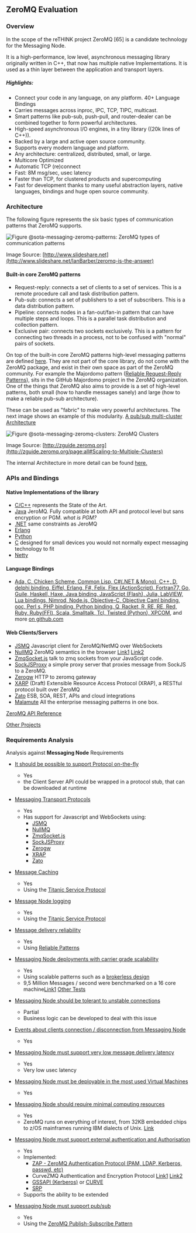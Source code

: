 ## ZeroMQ Evaluation

### Overview

In the scope of the reTHINK project ZeroMQ [65] is a candidate technology for the Messaging Node.

It is a  high-performance, low level, asynchronous messaging library originally written in C++, that now has multiple native Implementations.
It is used as a thin layer between the application and transport layers.

##### Highlights:

* Connect your code in any language, on any platform. 40+ Language Bindings
* Carries messages across inproc, IPC, TCP, TIPC, multicast.
* Smart patterns like pub-sub, push-pull, and router-dealer can be combined together to form powerful architectures.
* High-speed asynchronous I/O engines, in a tiny library ((20k lines of C++)).
* Backed by a large and active open source community.
* Supports every modern language and platform.
* Any architecture: centralized, distributed, small, or large.
* Multicore Optimized
* Automatic TCP (re)connect
* Fast: 8M msg/sec, usec latency
* Faster than TCP, for clustered products and supercomputing
* Fast for development thanks to many useful abstraction layers, native languages, bindings and huge open source community.


### Architecture
The following figure represents the six basic types of communication patterns that ZeroMQ supports.


![Figure @sota-messaging-zeromq-patterns: ZeroMQ types of communication patterns](zeromq_basic_patterns.png)


Image Source: [http://www.slideshare.net](http://www.slideshare.net/IanBarber/zeromq-is-the-answer)


#### Built-in core ZeroMQ patterns
* Request-reply: connects a set of clients to a set of services. This is a remote procedure call and task distribution pattern.
* Pub-sub: connects a set of publishers to a set of subscribers. This is a data distribution pattern.
* Pipeline: connects nodes in a fan-out/fan-in pattern that can have multiple steps and loops. This is a parallel task distribution and collection pattern.
* Exclusive pair: connects two sockets exclusively. This is a pattern for connecting two threads in a process, not to be confused with "normal" pairs of sockets.

On top of the built-in core ZeroMQ patterns high-level messaging patterns are defined [here](http://zguide.zeromq.org/page:all). They are not part of the core library, do not come with the ZeroMQ package, and exist in their own space as part of the ZeroMQ community. For example the Majordomo pattern ([Reliable Request-Reply Patterns](http://zguide.zeromq.org/page:all#reliable-request-reply)), sits in the GitHub Majordomo project in the ZeroMQ organization.
One of the things that ZeroMQ also aims to provide is a set of high-level patterns, both small (how to handle messages sanely) and large (how to make a reliable pub-sub architecture).


These can be used as "fabric" to make very powerful architectures. The next image shows an example of this modularity. [A pub/sub multi-cluster Architecture](http://zguide.zeromq.org/page:all#Scaling-to-Multiple-Clusters)



![Figure @sota-messaging-zeromq-clusters: ZeroMQ Clusters](zeromq_clusters_example.png)



Image Source: [http://zguide.zeromq.org](http://zguide.zeromq.org/page:all#Scaling-to-Multiple-Clusters)

The internal Architecture in more detail can be found [here.](http://zeromq.org/whitepapers:architecture)

### APIs and Bindings

#### Native Implementations of the library

* [C/C++](https://github.com/zeromq/libzmq) represents the State of the Art.
* [Java](https://github.com/zeromq/jeromq) JeroMQ. Fully compatible at both API and protocol level but sans encryption or PGM. _what is PGM?_
* [.NET](https://github.com/zeromq/netmq) same constraints as JeroMQ
* [Erlang](https://github.com/zeromq/ezmq)
* [Python](https://github.com/caedesvvv/zmqproto)
* [C](https://github.com/zeromq/libzmtp) designed for small devices you would not normally expect messaging technology to fit
* [Netty](https://github.com/spotify/netty-zmtp)

#### Language Bindings
 * [Ada, C, Chicken Scheme, Common Lisp, C#(.NET & Mono), C++, D, delphi binding, Eiffel, Erlang, F#, Felix, Flex (ActionScript), Fortran77, Go, Guile, Haskell, Haxe, Java binding, JavaScript (Flash), Julia, LabVIEW, Lua bindings, Nimrod, Node.js, Objective-C, Objective Caml binding, ooc, Perl s, PHP binding, Python binding, Q, Racket, R, RE, RE, Red, Ruby, Ruby(FFI), Scala, Smalltalk, Tcl, Twisted (Python), XPCOM](http://zeromq.org/bindings:_start), and more [on github.com](https://github.com/search?utf8=%E2%9C%93&q=zmq&type=Repositories&ref=searchresults)

#### Web Clients/Servers

* [JSMQ](https://github.com/zeromq/JSMQ) Javascript client for ZeroMQ/NetMQ over WebSockets
* [NullMQ](https://github.com/progrium/nullmq) ZeroMQ semantics in the browser [Link1](http://www.slideshare.net/progrium/nullmq-pdx) [Link2](http://avalanche123.com/blog/2012/02/25/interacting-with-zeromq-from-the-browser/)
* [ZmqSocket.js](http://zeromq.org/bindings%3ajavascript) talk to zmq sockets from your JavaScript code.
* [SockJSProxy](https://bitbucket.org/vladev/sockjsproxy/) a simple proxy server that proxies message from SockJS to a ZeroMQ.
* [Zerogw](https://github.com/tailhook/zerogw) HTTP to zeromq gateway
* [XARP](http://rfc.zeromq.org/spec:40) (Draft) Extensible Resource Access Protocol (XRAP), a RESTful protocol built over ZeroMQ
* [Zato](https://zato.io/docs/index.html)  ESB, SOA, REST, APIs and cloud integrations
* [Malamute](https://github.com/miska/malamute) All the enterprise messaging patterns in one box.

[ZeroMQ API Reference](http://api.zeromq.org/)

[Other Projects](http://zeromq.org/docs:labs)

### Requirements Analysis

Analysis against **Messaging Node** Requirements

* [It should be possible to support Protocol on-the-fly](https://github.com/reTHINK-project/core-framework/issues/21)
  * Yes
  * the Client Server API could be wrapped in a protocol stub, that can be downloaded at runtime

* [Messaging Transport Protocols](https://github.com/reTHINK-project/core-framework/issues/20)
  * Yes
  * Has support for Javascript and WebSockets using:
    * [JSMQ](https://github.com/zeromq/JSMQ)
    * [NullMQ](https://github.com/progrium/nullmq)
    * [ZmqSocket.js](http://zeromq.org/bindings%3ajavascript)
    * [SockJSProxy](https://bitbucket.org/vladev/sockjsproxy/)
    * [Zerogw](https://github.com/tailhook/zerogw)
    * [XRAP](http://rfc.zeromq.org/spec:40)
    * [Zato](https://zato.io/docs/index.html)
   
* [Message Caching](https://github.com/reTHINK-project/core-framework/issues/19)
  * Yes
  * Using the [Titanic Service Protocol](http://rfc.zeromq.org/spec:9)

* [Message Node logging](https://github.com/reTHINK-project/core-framework/issues/18)
  * Yes
  * Using the [Titanic Service Protocol](http://rfc.zeromq.org/spec:9)

* [Message delivery reliability](https://github.com/reTHINK-project/core-framework/issues/17)
  * Yes
  * Using [Reliable Patterns](http://zguide.zeromq.org/page:all#Chapter-Reliable-Request-Reply-Patterns)

* [Messaging Node deployments with carrier grade scalability](https://github.com/reTHINK-project/core-framework/issues/16)
  * Yes
  * Using scalable patterns such as a [brokerless design](http://zeromq.org/whitepapers:brokerless)
  * 9,5 Million Messages / second were benchmarked on a 16 core machine[Link1](http://zeromq.org/results:0mq-tests-v03) [Other Tests](http://zeromq.org/results:_start)

* [Messaging Node should be tolerant to unstable connections](https://github.com/reTHINK-project/core-framework/issues/15)
  * Partial
  * Business logic can be developed to deal with this issue

* [Events about clients connection / disconnection from Messaging Node](https://github.com/reTHINK-project/core-framework/issues/14)
  * Yes

* [Messaging Node must support very low message delivery latency](https://github.com/reTHINK-project/core-framework/issues/13)
  * Yes
  * Very low usec latency

* [Messaging Node must be deployable in the most used Virtual Machines](https://github.com/reTHINK-project/core-framework/issues/12)
  * Yes

* [Messaging Node should require minimal computing resources](https://github.com/reTHINK-project/core-framework/issues/11)
  * Yes
  * ZeroMQ runs on everything of interest, from 32KB embedded chips to z/OS mainframes running IBM dialects of Unix. [Link](http://zeromq.org/docs:features)

* [Messaging Node must support external authentication and Authorisation](https://github.com/reTHINK-project/core-framework/issues/10)
  * Yes
  * Implemented:
    * [ZAP - ZeroMQ Authentication Protocol (PAM, LDAP, Kerberos, passwd, etc)](http://rfc.zeromq.org/spec:27)
    * CurveZMQ Authentication and Encryption Protocol [Link1](http://curvezmq.org/) [Link2](http://rfc.zeromq.org/spec:26)
    * [GSSAPI (Kerberos)](http://rfc.zeromq.org/spec:38) or [CURVE](http://curvezmq.org/)
    * [SRP](http://rfc.zeromq.org/spec:34)
  * Supports the ability to be extended

* [Messaging Node must support pub/sub](https://github.com/reTHINK-project/core-framework/issues/9)
  * Yes
  * Using the [ZeroMQ Publish-Subscribe Pattern](http://rfc.zeromq.org/spec:29)
